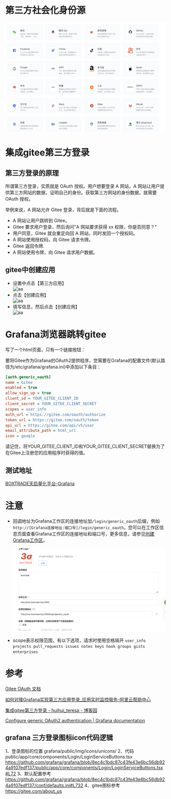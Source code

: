 # 第三方社会化身份源

![](img/assets_gitee第三方登录配置/2023-08-16-15-21-23-image.png)

# 集成gitee第三方登录

## 第三方登录的原理

所谓第三方登录，实质就是 OAuth 授权。用户想要登录 A 网站，A 网站让用户提供第三方网站的数据，证明自己的身份。获取第三方网站的身份数据，就需要 OAuth 授权。

举例来说，A 网站允许 Gitee 登录，背后就是下面的流程。

- A 网站让用户跳转到 Gitee。
- Gitee 要求用户登录，然后询问"A 网站要求获得 xx 权限，你是否同意？"
- 用户同意，Gitee 就会重定向回 A 网站，同时发回一个授权码。
- A 网站使用授权码，向 Gitee 请求令牌。
- Gitee 返回令牌.
- A 网站使用令牌，向 Gitee 请求用户数据。

## gitee中创建应用

- 设置中点击【第三方应用】  
  ![aa](https://huihui_teresa.gitee.io/docs/image/youdao/20230810001.png)
- 点击【创建应用】  
  ![aa](https://huihui_teresa.gitee.io/docs/image/youdao/20230810002.png)
- 填写信息，然后点击【创建应用】  
  ![aa](https://huihui_teresa.gitee.io/docs/image/youdao/20230810003.png)

# Grafana浏览器跳转gitee

写了一个html页面，只有一个链接按钮：

要将Gitee作为Grafana的OAuth2提供程序，您需要在Grafana的配置文件(默认路径为/etc/grafana/grafana.ini)中添加以下条目：

```ini
[auth.generic_oauth]  
name = Gitee  
enabled = true  
allow_sign_up = true  
client_id = YOUR_GITEE_CLIENT_ID  
client_secret = YOUR_GITEE_CLIENT_SECRET  
scopes = user_info  
auth_url = https://gitee.com/oauth/authorize  
token_url = https://gitee.com/oauth/token  
api_url = https://gitee.com/api/v5/user  
email_attribute_path = html_url
icon = google
```

请记住，将YOUR_GITEE_CLIENT_ID和YOUR_GITEE_CLIENT_SECRET替换为了在Gitee上注册您的应用程序时获得的值。

## 测试地址

[BOXTRADE天启量化平台-Grafana](http://mac.boxtrade.top:3000)

# 注意

- 回调地址为Grafana工作区的连接地址加`/login/generic_oauth`后缀，例如`http://[Grafana连接地址:端口号]/login/generic_oauth`。您可以在工作区信息页面查看Grafana工作区的连接地址和端口号，更多信息，请参见[创建Grafana工作区](https://help.aliyun.com/zh/arms/observable-visualization-grafana-edition/manage-workspaces#task-2112879)。
  
  ![](img/assets_gitee第三方登录配置/2023-08-16-17-07-15-image.png)

- scope表示权限范围，有以下选项，请求时使用空格隔开
   `user_info projects pull_requests issues notes keys hook groups gists enterprises`

# 参考

[Gitee OAuth 文档](https://gitee.com/api/v5/oauth_doc#/)

[如何对接Grafana实现第三方应用登录_应用实时监控服务-阿里云帮助中心](https://help.aliyun.com/zh/arms/observable-visualization-grafana-edition/use-oauth-to-log-on-to-grafana)

[集成gitee第三方登录 - huihui_teresa - 博客园](https://www.cnblogs.com/huiteresa/p/17627289.html)

[Configure generic OAuth2 authentication | Grafana documentation](https://grafana.com/docs/grafana/latest/setup-grafana/configure-security/configure-authentication/generic-oauth/)

## grafana 三方登录图标icon代码逻辑

1、登录图标的位置     grafana/public/img/icons/unicons/
2、代码 public/app/core/components/Login/LoginServiceButtons.tsx    https://github.com/grafana/grafana/blob/8ec4c1bdc87c43fe43e6bc56db924a9107edf137/public/app/core/components/Login/LoginServiceButtons.tsx#L72
3、默认配置参考 https://github.com/grafana/grafana/blob/8ec4c1bdc87c43fe43e6bc56db924a9107edf137/conf/defaults.ini#L732
4、gitee图标参考 https://gitee.com/about_us
